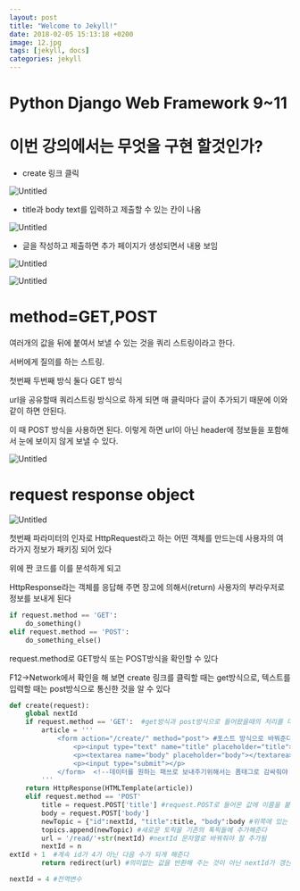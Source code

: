 ```yaml
---
layout: post
title: "Welcome to Jekyll!"
date: 2018-02-05 15:13:18 +0200
image: 12.jpg
tags: [jekyll, docs]
categories: jekyll
---
```

# Python Django Web Framework 9~11

# 이번 강의에서는 무엇을 구현 할것인가?

- create 링크 클릭

![Untitled](Python%20Django%20Web%20Framework%209~11%208b3e0b4f576c44c993e278fe9026b575/Untitled.png)

- title과 body text를 입력하고 제출할 수 있는 칸이 나옴

![Untitled](Python%20Django%20Web%20Framework%209~11%208b3e0b4f576c44c993e278fe9026b575/Untitled%201.png)

- 글을 작성하고 제출하면 추가 페이지가 생성되면서 내용 보임

![Untitled](Python%20Django%20Web%20Framework%209~11%208b3e0b4f576c44c993e278fe9026b575/Untitled%202.png)

![Untitled](Python%20Django%20Web%20Framework%209~11%208b3e0b4f576c44c993e278fe9026b575/Untitled%203.png)

# method=GET,POST

여러개의 값을 뒤에 붙여서 보낼 수 있는 것을 쿼리 스트링이라고 한다. 

서버에게 질의를 하는 스트링.

첫번째 두번째 방식 둘다 GET 방식

url을 공유할때 쿼리스트링 방식으로 하게 되면 매 클릭마다 글이 추가되기 때문에 이와같이 하면 안된다.

이 때 POST 방식을 사용하면 된다. 이렇게 하면 url이 아닌 header에 정보들을 포함해서 눈에 보이지 않게 보낼 수 있다.

![Untitled](Python%20Django%20Web%20Framework%209~11%208b3e0b4f576c44c993e278fe9026b575/Untitled%204.png)

# request response object

![Untitled](Python%20Django%20Web%20Framework%209~11%208b3e0b4f576c44c993e278fe9026b575/Untitled%205.png)

첫번째 파라미터의 인자로 HttpRequest라고 하는 어떤 객체를 만드는데 사용자의 여라가지 정보가 패키징 되어 있다

위에 짠 코드를 이를 분석하게 되고

HttpResponse라는 객체를 응답해 주면 장고에 의해서(return) 사용자의 부라우저로 정보를 보내게 된다

```python
if request.method == 'GET':
    do_something()
elif request.method == 'POST':
    do_something_else()
```

request.method로 GET방식 또는 POST방식을 확인할 수 있다

F12→Network에서 확인을 해 보면 create 링크를 클릭할 때는 get방식으로, 텍스트를 입력할 때는 post방식으로 통신한 것을 알 수 있다

```python
def create(request):
	global nextId
	if request.method == 'GET':  #get방식과 post방식으로 들어왔을때의 처리를 다르게 해준다
		article = '''
			<form action="/create/" method="post"> #포스트 방식으로 바꿔준다
				<p><input type="text" name="title" placeholder="title"></p> <!--글을 입력할 수 있는 칸을 만들고 title로 이름, placeholder로 보이는 글자를 생성-->
				<p><textarea name="body" placeholder="body"></textarea></p> <!--text area로 여러 줄의 text를 입력-->
				<p><input type="submit"></p>
			</form>  <!--데이터를 원하는 패쓰로 보내주기위해서는 폼태그로 감싸줘야 한다-->
		'''
    return HttpResponse(HTMLTemplate(article))
	elif request.method == 'POST'
		title = request.POST['title'] #request.POST로 들어온 값에 이름을 붙여준다
		body = request.POST['body']
		newTopic = {"id":nextId, "title":title, "body":body #위쪽에 있는 토픽에다 추가해 줘야 한다 nextId
		topics.append(newTopic) #새로운 토픽을 기존의 톡픽들에 추가해준다
		url = '/read/'+str(nextId) #nextId 문자열로 바꿔줘야 잘 추가됨
		nextId = n
extId + 1  #계속 id가 4가 아닌 다음 수가 되게 해준다
		return redirect(url) #의미없는 값을 반환해 주는 것이 아닌 nextId가 갱신되기 이전의 url로 이동해 준다
```

```python
nextId = 4 #전역변수
```
[jekyll-docs]: https://jekyllrb.com/docs/home
[jekyll-gh]:   https://github.com/jekyll/jekyll
[jekyll-talk]: https://talk.jekyllrb.com/
